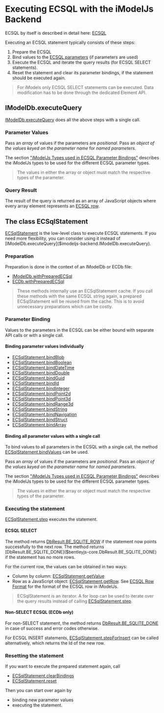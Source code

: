 # Executing ECSQL with the iModelJs Backend

ECSQL by itself is described in detail here: [ECSQL](../learning/ECSQL)

Executing an ECSQL statement typically consists of these steps:

1. Prepare the ECSQL
1. Bind values to the [ECSQL parameters](../learning/ECSQL#ecsql-parameters) (if parameters are used)
1. Execute the ECSQL and iterate the query results (for ECSQL SELECT statements).
1. Reset the statement and clear its parameter bindings, if the statement should be executed again.

> For iModels only ECSQL SELECT statements can be executed. Data modification has to be done through
> the dedicated Element API.

## IModelDb.executeQuery

[IModelDb.executeQuery]($imodeljs-backend.IModelDb.executeQuery) does all the above steps with a single call.

### Parameter Values

Pass an *array* of values if the parameters are *positional*. Pass an *object of the values keyed on the parameter name* for *named parameters*.

The section ["iModelJs Types used in ECSQL Parameter Bindings"](../learning/ECSQLParameterTypes) describes the iModelJs types to be used for the different ECSQL parameter types.

> The values in either the array or object must match the respective types of the parameter.

### Query Result

The result of the query is returned as an array of JavaScript objects where every array element represents an [ECSQL row](../learning/ECSQLRowFormat).

## The class ECSqlStatement

[ECSqlStatement]($imodeljs-backend.ECSqlStatement) is the low-level class to execute ECSQL statements. If you need more
flexibility, you can consider using it instead of [IModelDb.executeQuery]($imodeljs-backend.IModelDb.executeQuery).

### Preparation

Preparation is done in the context of an IModelDb or ECDb file:

- [IModelDb.withPreparedECSql]($imodeljs-backend.IModelDb.withPreparedECSql)
- [ECDb.withPreparedECSql]($imodeljs-backend.ECDb.withPreparedECSql)

> These methods internally use an ECSqlStatement cache. If you call these methods with the same ECSQL string again, a
> prepared ECSqlStatement will be reused from the cache. This is to avoid unnecessary preparations which can be costly.

### Parameter Binding

Values to the parameters in the ECSQL can be either bound with separate API calls or with a single call.

#### Binding parameter values individually

- [ECSqlStatement.bindBlob]($imodeljs-backend.ECSqlStatement.bindBlob)
- [ECSqlStatement.bindBoolean]($imodeljs-backend.ECSqlStatement.bindBoolean)
- [ECSqlStatement.bindDateTime]($imodeljs-backend.ECSqlStatement.bindDateTime)
- [ECSqlStatement.bindDouble]($imodeljs-backend.ECSqlStatement.bindDouble)
- [ECSqlStatement.bindGuid]($imodeljs-backend.ECSqlStatement.bindGuid)
- [ECSqlStatement.bindId]($imodeljs-backend.ECSqlStatement.bindId)
- [ECSqlStatement.bindInteger]($imodeljs-backend.ECSqlStatement.bindInteger)
- [ECSqlStatement.bindPoint2d]($imodeljs-backend.ECSqlStatement.bindPoint2d)
- [ECSqlStatement.bindPoint3d]($imodeljs-backend.ECSqlStatement.bindPoint3d)
- [ECSqlStatement.bindRange3d]($imodeljs-backend.ECSqlStatement.bindRange3d)
- [ECSqlStatement.bindString]($imodeljs-backend.ECSqlStatement.bindString)
- [ECSqlStatement.bindNavigation]($imodeljs-backend.ECSqlStatement.bindNavigation)
- [ECSqlStatement.bindStruct]($imodeljs-backend.ECSqlStatement.bindStruct)
- [ECSqlStatement.bindArray]($imodeljs-backend.ECSqlStatement.bindArray)

#### Binding all parameter values with a single call

To bind values to all parameters in the ECSQL with a single call, the method [ECSqlStatement.bindValues]($imodeljs-backend.ECSqlStatement.bindValues) can be used.

Pass an *array* of values if the parameters are *positional*. Pass an *object of the values keyed on the parameter name* for *named parameters*.

The section ["iModelJs Types used in ECSQL Parameter Bindings"](../learning/ECSQLParameterTypes) describes the iModelJs types to be used for the different ECSQL parameter types.

> The values in either the array or object must match the respective types of the parameter.

### Executing the statement

[ECSqlStatement.step]($imodeljs-backend.ECSqlStatement.step) executes the statement.

#### ECSQL SELECT

The method returns [DbResult.BE_SQLITE_ROW]($bentleyjs-core.DbResult.BE_SQLITE_ROW) if the statement now points successfully to the next row.
The method returns [DbResult.BE_SQLITE_DONE]($bentleyjs-core.DbResult.BE_SQLITE_DONE) if the statement has no more rows.

For the current row, the values can be obtained in two ways:

- Column by column: [ECSqlStatement.getValue]($imodeljs-backend.ECSqlStatement.getValue)
- Row as a JavaScript object: [ECSqlStatement.getRow]($imodeljs-backend.ECSqlStatement.getRow). See [ECSQL Row Format](../learning/ECSQLRowFormat) for the format of the ECSQL row in iModelJs.

> ECSqlStatement is an iterator. A for loop can be used to iterate over the query results instead of calling [ECSqlStatement.step]($imodeljs-backend.ECSqlStatement.step).

#### Non-SELECT ECSQL (ECDb only)

For non-SELECT statement, the method returns [DbResult.BE_SQLITE_DONE]($bentleyjs-core.DbResult.BE_SQLITE_DONE) in case of success and error codes otherwise.

For ECSQL INSERT statements, [ECSqlStatement.stepForInsert]($imodeljs-backend.ECSqlStatement.stepForInsert) can be called alternatively, which returns the Id of the new row.

### Resetting the statement
If you want to execute the prepared statement again, call
- [ECSqlStatement.clearBindings]($imodeljs-backend.ECSqlStatement.clearBindings)
- [ECSqlStatement.reset]($imodeljs-backend.ECSqlStatement.reset)

Then you can start over again by

- binding new parameter values
- executing the statement.
